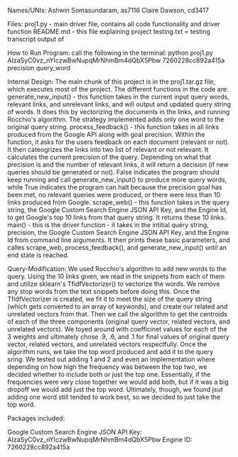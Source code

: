 Names/UNIs:
Ashwin Somasundaram, as7116
Claire Dawson, cd3417

Files:
proj1.py - main driver file, contains all code functionality and driver function
README.md - this file explaining project
testing.txt = testing transcript output of

How to Run Program:
call the following in the terminal:
python proj1.py AIzaSyC0vz_nYIczwBwNupqMrNhmBm4dQbX5Pbw 7260228cc892a415a precision query_word

Internal Design:
The main chunk of this project is in the proj1.tar.gz file, which executes most of the project. The different functions in the code are:
generate_new_input() - this function takes in the current input query words, relevant links, and unrelevant links, and will output and updated query string of words. It does this by vectorizing the documents in the links, and running Rocchio's algorithm. The strategy implemented adds only one word to the original query string.
process_feedback() - this function takes in all links produced from the Google API along with goal precision. Within the function, it asks for the users feedback on each document (relevant or not). It then cateogrizes the links into two list of relevant or not relevant. It calculates the current precision of the query. Depending on what that precision is and the number of relevant links, it will return a decision (if new queries should be generated or not). False indicates the program should keep running and call generate_new_input() to produce more query words, while True indicates the program can halt because the precision goal has been met, no relevant queries were produced, or there were less than 10 links produced from Google.
scrape_web() - this function takes in the query string, the Google Custom Search Engine JSON API Key, and the Engine Id, to get Google's top 10 links from that query string. It returns these 10 links.
main() - this is the driver function - it takes in the intitial query string, precision, the Google Custom Search Engine JSON API Key, and the Engine Id from command line arguments. It then prints these basic parameters, and calles scrape_web, process_feedback(), and generate_new_input() until an end state is reached.


Query-Modification:
We used Rocchio's algorithm to add new words to the query. Using the 10 links given, we read in the snippets from each of them and utilize sklearn's TfidfVectorizer() to vectorize the words. We remove any stop words from the text snippets before doing this. Once the TfidfVectorizer is created, we fit it to meet the size of the query string (which gets converted to an array of keywords), and create our related and unrelated vectors from that. Then we call the algorithm to get the centroids of each of the three components (original query vector, related vectors, and unrelated vectors). We toyed around with coefficinet values for each of the 3 weights and ultimately chose .9, .6, and .1 for final values of original query vector, related vectors, and unrelated vectors respectfully. Once the algorithm runs, we take the top word produced and add it to the query sring. We tested out adding 1 and 2 and even an implementation where depending on how high the frequency was between the top two, we decided whether to include both or just the top one. Essentially, if the frequencies were very close together we would add both, but if it was a big dropoff we would add just the top word. Ultimately, though, we found jsut adding one word still tended to work best, so we decided to just take the top word.

Packages included:


Google Custom Search Engine JSON API Key: AIzaSyC0vz_nYIczwBwNupqMrNhmBm4dQbX5Pbw
Engine ID: 7260228cc892a415a
